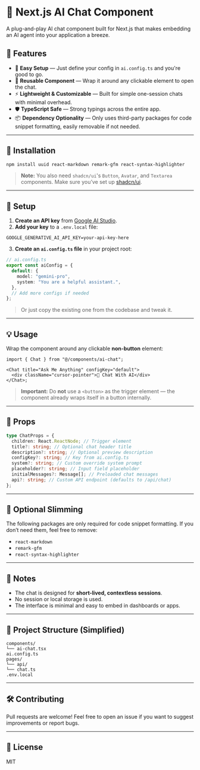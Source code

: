 # 🧠 Next.js AI Chat Component

A plug-and-play AI chat component built for Next.js that makes embedding an AI agent into your application a breeze.

## 🚀 Features

- 🔧 **Easy Setup** — Just define your config in `ai.config.ts` and you're good to go.
- 💬 **Reusable Component** — Wrap it around any clickable element to open the chat.
- ⚡ **Lightweight & Customizable** — Built for simple one-session chats with minimal overhead.
- 🛡️ **TypeScript Safe** — Strong typings across the entire app.
- 📦 **Dependency Optionality** — Only uses third-party packages for code snippet formatting, easily removable if not needed.

---

## 🧰 Installation

```bash
npm install uuid react-markdown remark-gfm react-syntax-highlighter
```

> **Note:** You also need `shadcn/ui`'s `Button`, `Avatar`, and `Textarea` components. Make sure you’ve set up [shadcn/ui](https://ui.shadcn.com/docs/installation).

---

## 🔧 Setup

1. **Create an API key** from [Google AI Studio](https://aistudio.google.com/app/apikey).
2. **Add your key** to a `.env.local` file:

```env
GOOGLE_GENERATIVE_AI_API_KEY=your-api-key-here
```

3. **Create an `ai.config.ts` file** in your project root:

```ts
// ai.config.ts
export const aiConfig = {
  default: {
    model: "gemini-pro",
    system: "You are a helpful assistant.",
  },
  // Add more configs if needed
};
```

> Or just copy the existing one from the codebase and tweak it.

---

## 💡 Usage

Wrap the component around any clickable **non-button** element:

```tsx
import { Chat } from "@/components/ai-chat";

<Chat title="Ask Me Anything" configKey="default">
  <div className="cursor-pointer">💬 Chat With AI</div>
</Chat>;
```

> **Important:** Do **not** use a `<button>` as the trigger element — the component already wraps itself in a button internally.

---

## 🧩 Props

```ts
type ChatProps = {
  children: React.ReactNode; // Trigger element
  title?: string; // Optional chat header title
  description?: string; // Optional preview description
  configKey?: string; // Key from ai.config.ts
  system?: string; // Custom override system prompt
  placeholder?: string; // Input field placeholder
  initialMessages?: Message[]; // Preloaded chat messages
  api?: string; // Custom API endpoint (defaults to /api/chat)
};
```

---

## 🧼 Optional Slimming

The following packages are only required for code snippet formatting. If you don’t need them, feel free to remove:

- `react-markdown`
- `remark-gfm`
- `react-syntax-highlighter`

---

## 📌 Notes

- The chat is designed for **short-lived, contextless sessions**.
- No session or local storage is used.
- The interface is minimal and easy to embed in dashboards or apps.

---

## 📁 Project Structure (Simplified)

```
components/
└── ai-chat.tsx
ai.config.ts
pages/
└── api/
└── chat.ts
.env.local
```

---

## 🛠️ Contributing

Pull requests are welcome! Feel free to open an issue if you want to suggest improvements or report bugs.

---

## 📝 License

MIT
